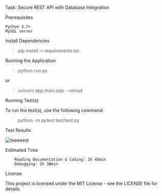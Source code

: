 Task: Secure REST API with Database Integration

Prerequisites

    Python 3.7+
    MySQL server 
    

Install Dependencies

> pip install -r requirements.txt


Running the Application

> python run.py

or

> uvicorn app.main:app --reload

Running Test(s)

To run the test(s), use the following command:


> python -m pytest test/test.py




Test Results


   ![teeeeest](https://github.com/meta4r/Task411/assets/123734096/362964fd-739b-468b-9474-bca7ac5275c4)




Estimated Time

        Reading Documentation & Coding: 1h 45min
        Debugging: 2h 30min







License

This project is licensed under the MIT License - see the LICENSE file for details.
